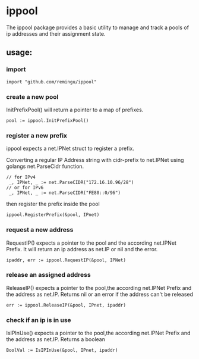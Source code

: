 # ippool

The ippool package provides a basic utility to manage and track a pools of ip addresses and their assignment state.

## usage:

### import

```
import "github.com/remingu/ippool"
```


### create a new pool 

InitPrefixPool() will return a pointer to a map of prefixes.

```
pool := ippool.InitPrefixPool()
``` 

 

### register a new prefix

ippool expects a net.IPNet struct to register a prefix.

Converting a regular IP Address string with cidr-prefix to net.IPNet using golangs net.ParseCidr function.


```
// for IPv4
 _, IPNet, _ := net.ParseCIDR("172.16.10.96/28")
// or for IPv6
 _, IPNet, _ := net.ParseCIDR("FE80::0/96")

``` 

then register the prefix inside the pool

``` 
ippool.RegisterPrefix(&pool, IPnet)
```




### request a new address 

RequestIP() expects a pointer to the pool and the according net.IPNet Prefix.
It will return an ip address as net.IP or nil and the error.

```
ipaddr, err := ippool.RequestIP(&pool, IPNet)
```

### release an assigned address

ReleaseIP() expects a pointer to the pool,the according net.IPNet Prefix and the address as net.IP.
Returns nil or an error if the address can't be released

```
err := ippool.ReleaseIP(&pool, IPnet, ipaddr)
```

### check if an ip is in use

IsIPInUse() expects a pointer to the pool,the according net.IPNet Prefix and the address as net.IP.
Returns a boolean

```
BoolVal := IsIPInUse(&pool, IPnet, ipaddr)
```